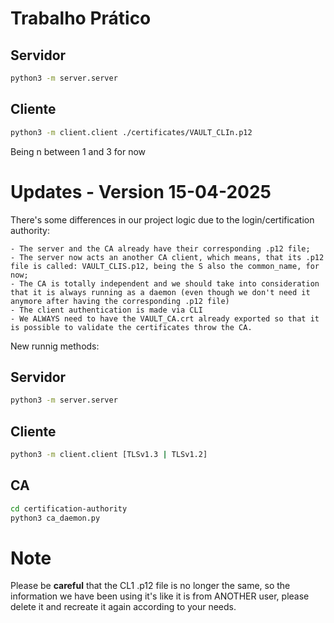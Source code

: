 # Trabalho Prático

## Servidor

```bash
python3 -m server.server
```

## Cliente

```bash
python3 -m client.client ./certificates/VAULT_CLIn.p12

```

Being n between 1 and 3 for now

# Updates - Version 15-04-2025
There's some differences in our project logic due to the login/certification authority:

    - The server and the CA already have their corresponding .p12 file;
    - The server now acts an another CA client, which means, that its .p12 file is called: VAULT_CLIS.p12, being the S also the common_name, for now;
    - The CA is totally independent and we should take into consideration that it is always running as a daemon (even though we don't need it anymore after having the corresponding .p12 file)
    - The client authentication is made via CLI
    - We ALWAYS need to have the VAULT_CA.crt already exported so that it is possible to validate the certificates throw the CA.

New runnig methods:

## Servidor

```bash
python3 -m server.server
```

## Cliente

```bash
python3 -m client.client [TLSv1.3 | TLSv1.2]

```

## CA

```bash
cd certification-authority
python3 ca_daemon.py

```

# Note

Please be **careful** that the CL1 .p12 file is no longer the same, so the information we have been using it's like it is from ANOTHER user, please delete it and recreate it again according to your needs.